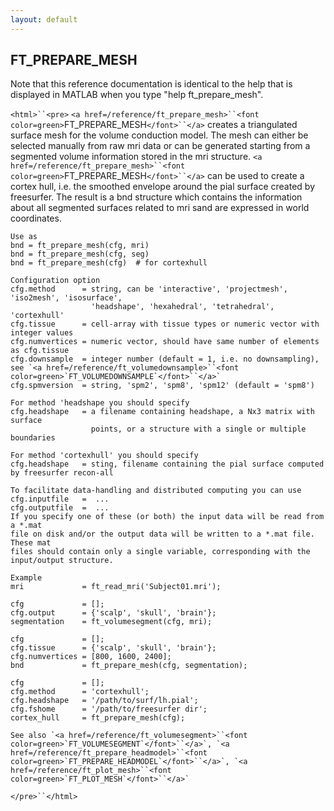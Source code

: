 ```yaml
---
layout: default
---
```


##  FT_PREPARE_MESH

Note that this reference documentation is identical to the help that is displayed in MATLAB when you type "help ft_prepare_mesh".

`<html>``<pre>`
    `<a href=/reference/ft_prepare_mesh>``<font color=green>`FT_PREPARE_MESH`</font>``</a>` creates a triangulated surface mesh for the volume
    conduction model. The mesh can either be selected manually from raw
    mri data or can be generated starting from a segmented volume
    information stored in the mri structure. `<a href=/reference/ft_prepare_mesh>``<font color=green>`FT_PREPARE_MESH`</font>``</a>` can be used
    to create a cortex hull, i.e. the smoothed envelope around the pial
    surface created by freesurfer. The result is a bnd structure which
    contains the information about all segmented surfaces related to mri
    sand are expressed in world coordinates.
 
    Use as
    bnd = ft_prepare_mesh(cfg, mri)
    bnd = ft_prepare_mesh(cfg, seg)
    bnd = ft_prepare_mesh(cfg)  # for cortexhull
 
    Configuration option
    cfg.method      = string, can be 'interactive', 'projectmesh', 'iso2mesh', 'isosurface',
                      'headshape', 'hexahedral', 'tetrahedral', 'cortexhull'
    cfg.tissue      = cell-array with tissue types or numeric vector with integer values
    cfg.numvertices = numeric vector, should have same number of elements as cfg.tissue
    cfg.downsample  = integer number (default = 1, i.e. no downsampling), see `<a href=/reference/ft_volumedownsample>``<font color=green>`FT_VOLUMEDOWNSAMPLE`</font>``</a>`
    cfg.spmversion  = string, 'spm2', 'spm8', 'spm12' (default = 'spm8')
 
    For method 'headshape you should specify
    cfg.headshape   = a filename containing headshape, a Nx3 matrix with surface
                      points, or a structure with a single or multiple boundaries
 
    For method 'cortexhull' you should specify
    cfg.headshape   = sting, filename containing the pial surface computed by freesurfer recon-all
 
    To facilitate data-handling and distributed computing you can use
    cfg.inputfile   =  ...
    cfg.outputfile  =  ...
    If you specify one of these (or both) the input data will be read from a *.mat
    file on disk and/or the output data will be written to a *.mat file. These mat
    files should contain only a single variable, corresponding with the
    input/output structure.
 
    Example
    mri             = ft_read_mri('Subject01.mri');
 
    cfg             = [];
    cfg.output      = {'scalp', 'skull', 'brain'};
    segmentation    = ft_volumesegment(cfg, mri);
 
    cfg             = [];
    cfg.tissue      = {'scalp', 'skull', 'brain'};
    cfg.numvertices = [800, 1600, 2400];
    bnd             = ft_prepare_mesh(cfg, segmentation);
 
    cfg             = [];
    cfg.method      = 'cortexhull';
    cfg.headshape   = '/path/to/surf/lh.pial';
    cfg.fshome      = '/path/to/freesurfer dir';
    cortex_hull     = ft_prepare_mesh(cfg);
 
    See also `<a href=/reference/ft_volumesegment>``<font color=green>`FT_VOLUMESEGMENT`</font>``</a>`, `<a href=/reference/ft_prepare_headmodel>``<font color=green>`FT_PREPARE_HEADMODEL`</font>``</a>`, `<a href=/reference/ft_plot_mesh>``<font color=green>`FT_PLOT_MESH`</font>``</a>`
`</pre>``</html>`

